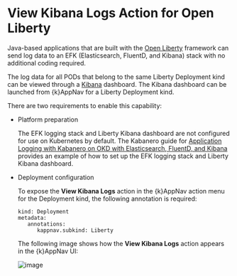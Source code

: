 # View Kibana Logs Action for Open Liberty

Java-based applications that are built with the [Open Liberty](https://openliberty.io/) framework can send log data to an EFK (Elasticsearch, FluentD, and Kibana) stack with no additional coding required.  

The log data for all PODs that belong to the same Liberty Deployment kind can be viewed through a [Kibana]() dashboard. The 
Kibana dashboard can be launched from {k}AppNav for a Liberty Deployment kind.

There are two requirements to enable this capability:

* Platform preparation 

   The EFK logging stack and Liberty Kibana dashboard are not configured for use on Kubernetes by default. The Kabanero guide for [Application Logging with Kabanero on OKD with Elasticsearch, FluentD, and Kibana](https://kabanero.io/guides/app-logging) provides an example of how to set up the EFK logging stack and Liberty Kibana dashboard.  

* Deployment configuration

   To expose the **View Kibana Logs** action in the {k}AppNav action menu for the Deployment kind, the following annotation is required: 

   ```
   kind: Deployment
   metadata: 
      annotations: 
         kappnav.subkind: Liberty 
   ```

   The following image shows how the **View Kibana Logs** action appears in the {k}AppNav UI:

  ![image](images/view-kibana-logs-action.png?raw=true)
